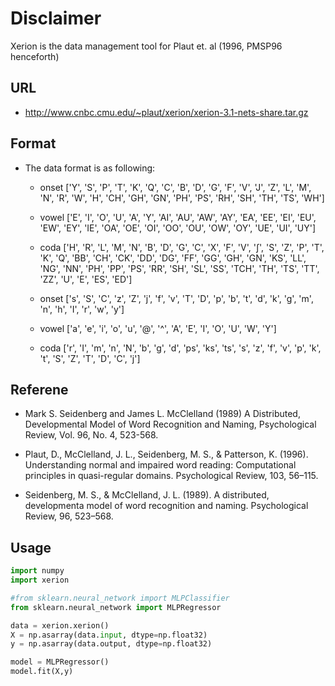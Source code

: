 Disclaimer
==========

Xerion is the data management tool for Plaut et. al (1996, PMSP96 henceforth)

URL
---
- http://www.cnbc.cmu.edu/~plaut/xerion/xerion-3.1-nets-share.tar.gz


Format
------

- The data format is as following:
    - onset ['Y', 'S', 'P', 'T', 'K', 'Q', 'C', 'B', 'D', 'G', 'F', 'V', 'J', 'Z', 'L', 'M', 'N', 'R', 'W', 'H', 'CH', 'GH', 'GN', 'PH', 'PS', 'RH', 'SH', 'TH', 'TS', 'WH']
    - vowel ['E', 'I', 'O', 'U', 'A', 'Y', 'AI', 'AU', 'AW', 'AY', 'EA', 'EE', 'EI', 'EU', 'EW', 'EY', 'IE', 'OA', 'OE', 'OI', 'OO', 'OU', 'OW', 'OY', 'UE', 'UI', 'UY']
    - coda ['H', 'R', 'L', 'M', 'N', 'B', 'D', 'G', 'C', 'X', 'F', 'V', '∫', 'S', 'Z', 'P', 'T', 'K', 'Q', 'BB', 'CH', 'CK', 'DD', 'DG', 'FF', 'GG', 'GH', 'GN', 'KS', 'LL', 'NG', 'NN', 'PH', 'PP', 'PS', 'RR', 'SH', 'SL', 'SS', 'TCH', 'TH', 'TS', 'TT', 'ZZ', 'U', 'E', 'ES', 'ED']

    - onset ['s', 'S', 'C', 'z', 'Z', 'j', 'f', 'v', 'T', 'D', 'p', 'b', 't', 'd', 'k', 'g', 'm', 'n', 'h', 'I', 'r', 'w', 'y']
    - vowel ['a', 'e', 'i', 'o', 'u', '@', '^', 'A', 'E', 'I', 'O', 'U', 'W', 'Y']
    - coda ['r', 'I', 'm', 'n', 'N', 'b', 'g', 'd', 'ps', 'ks', 'ts', 's', 'z', 'f', 'v', 'p', 'k', 't', 'S', 'Z', 'T', 'D', 'C', 'j']


Referene
--------

- Mark S. Seidenberg and James L. McClelland (1989) A Distributed, Developmental Model of Word Recognition and Naming, Psychological Review, Vol. 96, No. 4, 523-568.

- Plaut, D., McClelland, J. L., Seidenberg, M. S., & Patterson, K. (1996). Understanding normal and impaired word reading: Computational principles in quasi-regular domains. Psychological Review, 103, 56–115.
- Seidenberg, M. S., & McClelland, J. L. (1989). A distributed, developmenta model of word recognition and naming. Psychological Review, 96, 523–568.

Usage
-----

```python
import numpy
import xerion

#from sklearn.neural_network import MLPClassifier
from sklearn.neural_network import MLPRegressor

data = xerion.xerion()
X = np.asarray(data.input, dtype=np.float32)
y = np.asarray(data.output, dtype=np.float32)

model = MLPRegressor()
model.fit(X,y)
```
